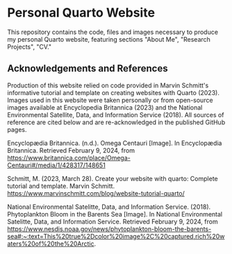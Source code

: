 # Personal Quarto Website 

This repository contains the code, files and images necessary to produce my personal Quarto website, featuring sections "About Me", "Research Projects", "CV." 

## Acknowledgements and References 
Production of this website relied on code provided in Marvin Schmitt's informative tutorial and template on creating websites with Quarto (2023). Images used in this website were taken personally or from open-source images available at Encyclopedia Britannica (2023) and the National Environmental Satellite, Data, and Information Service (2018). All sources of reference are cited below and are re-acknowledged in the published GitHub pages. 

Encyclopædia Britannica. (n.d.). Omega Centauri [Image]. In Encyclopædia Britannica. Retrieved February 9, 2024, from https://www.britannica.com/place/Omega-Centauri#/media/1/428317/148651

Schmitt, M. (2023, March 28). Create your website with quarto: Complete tutorial and template. Marvin Schmitt. https://www.marvinschmitt.com/blog/website-tutorial-quarto/ 

National Environmental Satelitte, Data, and Information Service.  (2018). Phytoplankton Bloom in the Barents Sea [Image]. In National Environmental Satelitte, Data, and Information Service. Retrieved February 9, 2024, from https://www.nesdis.noaa.gov/news/phytoplankton-bloom-the-barents-sea#:~:text=This%20true%2Dcolor%20image%2C%20captured,rich%20waters%20of%20the%20Arctic. 

